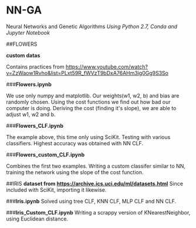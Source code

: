 # NN-GA
Neural Networks and Genetic Algorithms
_Using Python 2.7, Conda and Jupyter Notebook_




##FLOWERS

**custom datas**

Contains practices from https://www.youtube.com/watch?v=ZzWaow1Rvho&list=PLxt59R_fWVzT9bDxA76AHm3ig0Gg9S3So



###**Flowers.ipynb**

We use only numpy and matplotlib. 
Our weights(w1, w2, b) and bias are randomly chosen.
Using the cost functions we find out how bad our computer is doing.
Deriving the cost (finding it's slope), we are able to adjust w1, w2 and b.


###**Flowers_CLF.ipynb**

The example above, this time only using SciKit.
Testing with various classifiers. Highest accuracy was obtained with NN CLF.


###**Flowers_custom_CLF.ipynb**

Combines the first two examples. Writing a custom classifer similar to NN, 
training the network using the slope of the cost function.




##IRIS
**dataset from https://archive.ics.uci.edu/ml/datasets.html**
Since included with SciKit, importing it likewise.



###**Iris.ipynb**
Solved using tree CLF, KNN CLF, MLP CLF and NN CLF.


###**Iris_Custom_CLF.ipynb**
Writing a scrappy version of KNearestNeighbor, using Euclidean distance.

